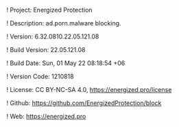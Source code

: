 ! Project: Energized Protection

! Description: ad.porn.malware blocking.

! Version: 6.32.0810.22.05.121.08

! Build Version: 22.05.121.08

! Build Date: Sun, 01 May 22 08:18:54 +06

! Version Code: 1210818

! License: CC BY-NC-SA 4.0, https://energized.pro/license

! Github: https://github.com/EnergizedProtection/block

! Web: https://energized.pro
